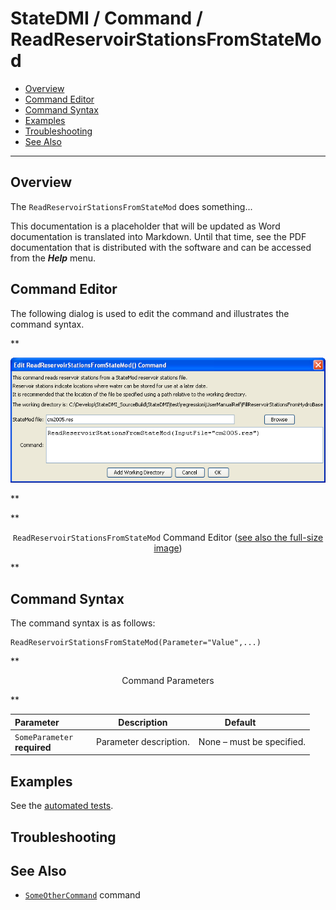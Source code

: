 # StateDMI / Command / ReadReservoirStationsFromStateMod #

* [Overview](#overview)
* [Command Editor](#command-editor)
* [Command Syntax](#command-syntax)
* [Examples](#examples)
* [Troubleshooting](#troubleshooting)
* [See Also](#see-also)

-------------------------

## Overview ##

The `ReadReservoirStationsFromStateMod` does something...

This documentation is a placeholder that will be updated as Word documentation is translated into Markdown.
Until that time, see the PDF documentation that is distributed with the software and can be accessed
from the ***Help*** menu.

## Command Editor ##

The following dialog is used to edit the command and illustrates the command syntax.

**<p style="text-align: center;">
![ReadReservoirStationsFromStateMod](ReadReservoirStationsFromStateMod.png)
</p>**

**<p style="text-align: center;">
`ReadReservoirStationsFromStateMod` Command Editor (<a href="../ReadReservoirStationsFromStateMod.png">see also the full-size image</a>)
</p>**

## Command Syntax ##

The command syntax is as follows:

```text
ReadReservoirStationsFromStateMod(Parameter="Value",...)
```
**<p style="text-align: center;">
Command Parameters
</p>**

| **Parameter**&nbsp;&nbsp;&nbsp;&nbsp;&nbsp;&nbsp;&nbsp;&nbsp;&nbsp;&nbsp;&nbsp;&nbsp; | **Description** | **Default**&nbsp;&nbsp;&nbsp;&nbsp;&nbsp;&nbsp;&nbsp;&nbsp;&nbsp;&nbsp; |
| --------------|-----------------|----------------- |
|`SomeParameter`<br>**required**|Parameter description.|None – must be specified.|

## Examples ##

See the [automated tests](https://github.com/OpenCDSS/cdss-app-statedmi-test/tree/master/test/regression/commands/ReadReservoirStationsFromStateMod).

## Troubleshooting ##

## See Also ##

* [`SomeOtherCommand`](../SomeOtherCommand/SomeOtherCommand) command
